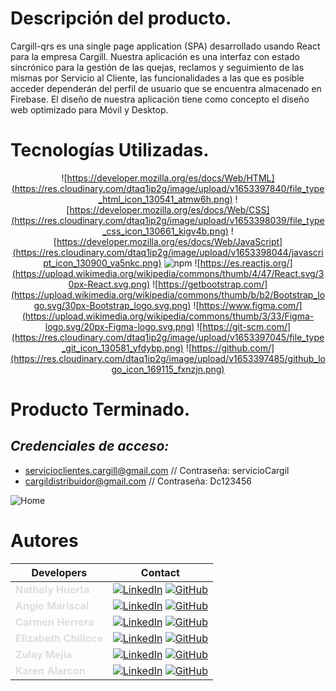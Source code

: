 # Descripción del producto. 

Cargill-qrs es una single page application (SPA) desarrollado usando React para la empresa Cargill. Nuestra aplicación es una interfaz con estado sincrónico para la gestión de las quejas, reclamos y seguimiento de las mismas por Servicio al Cliente, las funcionalidades a las que es posible acceder dependerán del perfil de usuario que se encuentra almacenado en Firebase. El diseño de nuestra aplicación tiene como concepto el diseño web optimizado para Móvil y Desktop.

# Tecnologías Utilizadas.

<div align="center">

![https://developer.mozilla.org/es/docs/Web/HTML](https://res.cloudinary.com/dtaq1ip2g/image/upload/v1653397840/file_type_html_icon_130541_atmw6h.png)
![https://developer.mozilla.org/es/docs/Web/CSS](https://res.cloudinary.com/dtaq1ip2g/image/upload/v1653398039/file_type_css_icon_130661_kigv4b.png)
![https://developer.mozilla.org/es/docs/Web/JavaScript](https://res.cloudinary.com/dtaq1ip2g/image/upload/v1653398044/javascript_icon_130900_va5nkc.png)
![npm](https://res.cloudinary.com/dtaq1ip2g/image/upload/v1656693016/npm_original_wordmark_logo_icon_146402_1_n7b6ko.png)
![https://es.reactjs.org/](https://upload.wikimedia.org/wikipedia/commons/thumb/4/47/React.svg/30px-React.svg.png)
![https://getbootstrap.com/](https://upload.wikimedia.org/wikipedia/commons/thumb/b/b2/Bootstrap_logo.svg/30px-Bootstrap_logo.svg.png)
![https://www.figma.com/](https://upload.wikimedia.org/wikipedia/commons/thumb/3/33/Figma-logo.svg/20px-Figma-logo.svg.png)
![https://git-scm.com/](https://res.cloudinary.com/dtaq1ip2g/image/upload/v1653397045/file_type_git_icon_130581_yfdybp.png)
![https://github.com/](https://res.cloudinary.com/dtaq1ip2g/image/upload/v1653397485/github_logo_icon_169115_fxnzjn.png)

</div>

# Producto Terminado.
## *Credenciales de acceso:*
* servicioclientes.cargill@gmail.com // Contraseña: servicioCargil
* cargildistribuidor@gmail.com // Contraseña: Dc123456

![Home](https://res.cloudinary.com/dtaq1ip2g/image/upload/v1661473537/home_Cargil_vgpr2n.png)

# Autores
 Developers | Contact |
| ------------- | ------------- |
| <span style="color:#dbdddf;">**Nathaly Huerta**</span> | [![LinkedIn](https://img.shields.io/badge/linkedin-%230077B5.svg?style=for-the-badge&logo=linkedin&logoColor=white)](https://www.linkedin.com/in/nathalyhuertabermúdez/) [![GitHub](https://img.shields.io/badge/github-%23121011.svg?style=for-the-badge&logo=github&logoColor=white)](https://github.com/nathaly-creat) |
| <span style="color:#dbdddf;">**Angie Mariscal**</span>| [![LinkedIn](https://img.shields.io/badge/linkedin-%230077B5.svg?style=for-the-badge&logo=linkedin&logoColor=white)](https://www.linkedin.com/in/angie-mariscal/) [![GitHub](https://img.shields.io/badge/github-%23121011.svg?style=for-the-badge&logo=github&logoColor=white)](https://github.com/Angie-Mp) |
| <span style="color:#dbdddf;">**Carmen Herrera**</span> | [![LinkedIn](https://img.shields.io/badge/linkedin-%230077B5.svg?style=for-the-badge&logo=linkedin&logoColor=white)](https://www.linkedin.com/in/carmenherreraanicama/) [![GitHub](https://img.shields.io/badge/github-%23121011.svg?style=for-the-badge&logo=github&logoColor=white)](https://github.com/carmen0810) |
| <span style="color:#dbdddf;">**Elizabeth Chillcce**</span>| [![LinkedIn](https://img.shields.io/badge/linkedin-%230077B5.svg?style=for-the-badge&logo=linkedin&logoColor=white)](www.linkedin.com/in/elichillcce) [![GitHub](https://img.shields.io/badge/github-%23121011.svg?style=for-the-badge&logo=github&logoColor=white)](https://github.com/ElizabethChillcce) |
| <span style="color:#dbdddf;">**Zulay Mejia**</span> | [![LinkedIn](https://img.shields.io/badge/linkedin-%230077B5.svg?style=for-the-badge&logo=linkedin&logoColor=white)](https://www.linkedin.com/in/zulay-mejia-360234236/) [![GitHub](https://img.shields.io/badge/github-%23121011.svg?style=for-the-badge&logo=github&logoColor=white)](https://github.com/zulaymejia) |
| <span style="color:#dbdddf;">**Karen Alarcon**</span>| [![LinkedIn](https://img.shields.io/badge/linkedin-%230077B5.svg?style=for-the-badge&logo=linkedin&logoColor=white)](www.linkedin.com/in/karenalarconcv) [![GitHub](https://img.shields.io/badge/github-%23121011.svg?style=for-the-badge&logo=github&logoColor=white)](https://github.com/KalarconYarz) |


